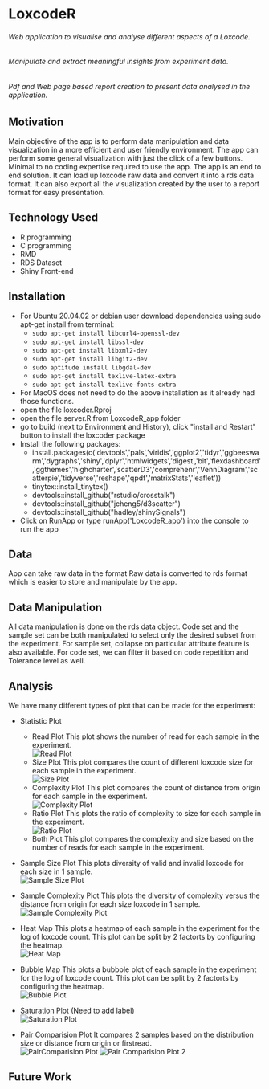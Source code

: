 # LoxcodeR
###### Web application to visualise and analyse different aspects of a Loxcode.
###### Manipulate and extract meaningful insights from experiment data.
###### Pdf and Web page based report creation to present data analysed in the application.

## Motivation
Main objective of the app is to perform data manipulation and data visualization in a more efficient and user friendly environment. The app can perform some general visualization with just the click of a few buttons. Minimal to no coding expertise required to use the app. The app is an end to end solution. It can load up loxcode raw data and convert it into a rds data format. It can also export all the visualization created by the user to a report format for easy presentation.

## Technology Used
- R programming
- C programming
- RMD
- RDS Dataset
- Shiny Front-end

## Installation
- For Ubuntu 20.04.02 or debian user download dependencies using sudo apt-get install from terminal:
	- `sudo apt-get install libcurl4-openssl-dev`
	- `sudo apt-get install libssl-dev`
	- `sudo apt-get install libxml2-dev`
	- `sudo apt-get install libgit2-dev`
	- `sudo aptitude install libgdal-dev`
	- `sudo apt-get install texlive-latex-extra`
	- `sudo apt-get install texlive-fonts-extra`
- For MacOS does not need to do the above installation as it already had those functions.
- open the file loxcoder.Rproj
- open the file server.R from LoxcodeR_app folder
- go to build (next to Environment and History), click "install and Restart" button to install the loxcoder package
- Install the following packages:
    - install.packages(c('devtools','pals','viridis','ggplot2','tidyr','ggbeeswarm','dygraphs','shiny','dplyr','htmlwidgets','digest','bit','flexdashboard','ggthemes','highcharter','scatterD3','comprehenr','VennDiagram','scatterpie','tidyverse','reshape','qpdf','matrixStats','leaflet'))
    - tinytex::install_tinytex()
    - devtools::install_github("rstudio/crosstalk")
    - devtools::install_github("jcheng5/d3scatter")
    - devtools::install_github("hadley/shinySignals")
- Click on RunApp or type runApp('LoxcodeR_app') into the console to run the app

## Data
App can take raw data in the format 
Raw data is converted to rds format which is easier to store and manipulate by the app.

## Data Manipulation
All data manipulation is done on the rds data object. Code set and the sample set can be both manipulated to select only the desired subset from the experiment. 
For sample set, collapse on particular attribute feature is also available. 
For code set, we can filter it based on code repetition and Tolerance level as well.

## Analysis
We have many different types of plot that can be made for the experiment:
- Statistic Plot
    - Read Plot
        This plot shows the number of read for each sample in the experiment.<br/>
![Read Plot](https://github.com/tomsergeweber/LoxCodeR2022/blob/master/Docs/ReadPlot.png)
    - Size Plot
        This plot compares the count of different loxcode size for each sample in the experiment.<br/>
![Size Plot](https://github.com/tomsergeweber/LoxCodeR2022/blob/master/Docs/SizePlot.png)
    - Complexity Plot
        This plot compares the count of distance from origin for each sample in the experiment.<br/>
![Complexity Plot](https://github.com/tomsergeweber/LoxCodeR2022/blob/master/Docs/ComplexityPlot.png)        
    - Ratio Plot
        This plots the ratio of complexity to size for each sample in the experiment.<br/>
![Ratio Plot](https://github.com/tomsergeweber/LoxCodeR2022/blob/master/Docs/RatioPlot.png)        
    - Both Plot
        This plot compares the complexity and size based on the number of reads for each sample in the experiment.<br/>
      
- Sample Size Plot
    This plots diversity of valid and invalid loxcode for each size in 1 sample.<br/>
  ![Sample Size Plot](https://github.com/tomsergeweber/LoxCodeR2022/blob/master/Docs/SampleSizePlot.png)
- Sample Complexity Plot 
    This plots the diversity of complexity versus the distance from origin for each size loxcode in 1 sample.<br/>
  ![Sample Complexity Plot](https://github.com/tomsergeweber/LoxCodeR2022/blob/master/Docs/SampleComplexityPlot.png)
- Heat Map
    This plots a heatmap of each sample in the experiment for the log of loxcode count. This plot can be split by 2 factorts by configuring the heatmap.<br/>
![Heat Map](https://github.com/tomsergeweber/LoxCodeR2022/blob/master/Docs/HeatMap.png)
- Bubble Map
    This plots a bubbple plot of each sample in the experiment for the log of loxcode count. This plot can be split by 2 factorts by configuring the heatmap.<br/>
![Bubble Plot](https://github.com/tomsergeweber/LoxCodeR2022/blob/master/Docs/BubblePlot.png)
- Saturation Plot
    (Need to add label)<br/>
![Saturation Plot](https://github.com/tomsergeweber/LoxCodeR2022/blob/master/Docs/SaturationPlot.png)
- Pair Comparision Plot
    It compares 2 samples based on the distribution size or distance from origin or firstread.<br/>
![PairComparision Plot](https://github.com/tomsergeweber/LoxCodeR2022/blob/master/Docs/PairComparisionPlot.png)
![Pair Comparision Plot 2](https://github.com/tomsergeweber/LoxCodeR2022/blob/master/Docs/PairComparisionPlot2.png)
## Future Work
